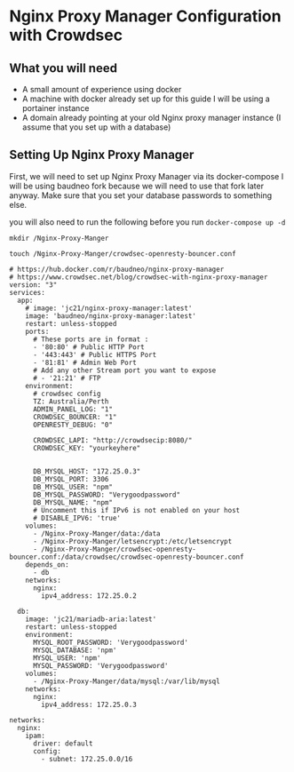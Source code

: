 
# Nginx Proxy Manager Configuration with Crowdsec

## What you will need
- A small amount of experience using docker
- A machine with docker already set up for this guide I will be using a portainer instance
- A domain already pointing at your old Nginx proxy manager instance (I assume that you set up with a database)

## Setting Up Nginx Proxy Manager

First, we will need to set up Nginx Proxy Manager via its docker-compose I will be using baudneo fork because we will need to use that fork later anyway. Make sure that you set your database passwords to something else.

you will also need to run the following before you run `docker-compose up -d`

```
mkdir /Nginx-Proxy-Manger
```
```
touch /Nginx-Proxy-Manger/crowdsec-openresty-bouncer.conf
```

```
# https://hub.docker.com/r/baudneo/nginx-proxy-manager
# https://www.crowdsec.net/blog/crowdsec-with-nginx-proxy-manager
version: "3"
services:
  app:
    # image: 'jc21/nginx-proxy-manager:latest'
    image: 'baudneo/nginx-proxy-manager:latest'
    restart: unless-stopped
    ports:
      # These ports are in format :
      - '80:80' # Public HTTP Port
      - '443:443' # Public HTTPS Port
      - '81:81' # Admin Web Port
      # Add any other Stream port you want to expose
      # - '21:21' # FTP
    environment:
      # crowdsec config
      TZ: Australia/Perth
      ADMIN_PANEL_LOG: "1"
      CROWDSEC_BOUNCER: "1"
      OPENRESTY_DEBUG: "0"

      CROWDSEC_LAPI: "http://crowdsecip:8080/"
      CROWDSEC_KEY: "yourkeyhere"
      
    
      DB_MYSQL_HOST: "172.25.0.3"
      DB_MYSQL_PORT: 3306
      DB_MYSQL_USER: "npm"
      DB_MYSQL_PASSWORD: "Verygoodpassword"
      DB_MYSQL_NAME: "npm"
      # Uncomment this if IPv6 is not enabled on your host
      # DISABLE_IPV6: 'true'
    volumes:
      - /Nginx-Proxy-Manger/data:/data
      - /Nginx-Proxy-Manger/letsencrypt:/etc/letsencrypt
      - /Nginx-Proxy-Manger/crowdsec-openresty-bouncer.conf:/data/crowdsec/crowdsec-openresty-bouncer.conf
    depends_on:
      - db
    networks:
      nginx:
        ipv4_address: 172.25.0.2

  db:
    image: 'jc21/mariadb-aria:latest'
    restart: unless-stopped
    environment:
      MYSQL_ROOT_PASSWORD: 'Verygoodpassword'
      MYSQL_DATABASE: 'npm'
      MYSQL_USER: 'npm'
      MYSQL_PASSWORD: 'Verygoodpassword'
    volumes:
      - /Nginx-Proxy-Manger/data/mysql:/var/lib/mysql
    networks:
      nginx:
        ipv4_address: 172.25.0.3

networks:
  nginx:
    ipam:
      driver: default
      config:
        - subnet: 172.25.0.0/16
```

```
```
